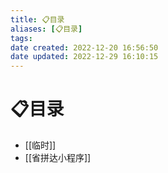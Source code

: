 ```yaml
---
title: 📋目录
aliases: [📋目录]
tags: 
date created: 2022-12-20 16:56:50
date updated: 2022-12-29 16:10:15
---
```


# 📋目录

- [[临时]]
- [[省拼达小程序]]
